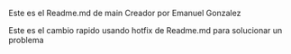 Este es el Readme.md de main Creador por Emanuel Gonzalez

Este es el cambio rapido usando hotfix de Readme.md para solucionar un problema
